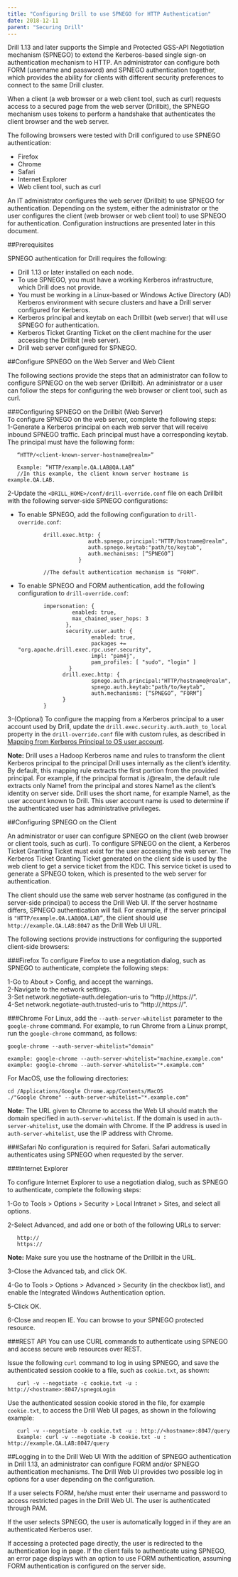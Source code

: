 ```yaml
---
title: "Configuring Drill to use SPNEGO for HTTP Authentication"
date: 2018-12-11
parent: "Securing Drill"
---  
```


Drill 1.13 and later supports the Simple and Protected GSS-API Negotiation mechanism (SPNEGO) to extend the Kerberos-based single sign-on authentication mechanism to HTTP. An administrator can configure both FORM (username and password) and SPNEGO authentication together, which provides the ability for clients with different security preferences to connect to the same Drill cluster. 
 
When a client (a web browser or a web client tool, such as curl) requests access to a secured page from the web server (Drillbit), the SPNEGO mechanism uses tokens to perform a handshake that authenticates the client browser and the web server. 

The following browsers were tested with Drill configured to use SPNEGO authentication:  

- Firefox  
- Chrome  
- Safari  
- Internet Explorer 
- Web client tool, such as curl  

An IT administrator configures the web server (Drillbit) to use SPNEGO for authentication. Depending on the system, either the administrator or the user configures the client (web browser or web client tool) to use SPNEGO for authentication. Configuration instructions are presented later in this document.   

##Prerequisites  

SPNEGO authentication for Drill requires the following:  


- Drill 1.13 or later installed on each node.  
- To use SPNEGO, you must have a working Kerberos infrastructure, which Drill does not provide.  
- You must be working in a Linux-based or Windows Active Directory (AD) Kerberos environment with secure clusters and have a Drill server configured for Kerberos.   
- Kerberos principal and keytab on each Drillbit (web server) that will use SPNEGO for authentication.  
- Kerberos Ticket Granting Ticket on the client machine for the user accessing the Drillbit (web server).  
- Drill web server configured for SPNEGO.  

##Configure SPNEGO on the Web Server and Web Client  

The following sections provide the steps that an administrator can follow to configure SPNEGO on the web server (Drillbit). An administrator or a user can follow the steps for configuring the web browser or client tool, such as curl.  

###Configuring SPNEGO on the Drillbit (Web Server)  
To configure SPNEGO on the web server, complete the following steps:  
1-Generate a Kerberos principal on each web server that will receive inbound SPNEGO traffic. Each principal must have a corresponding keytab. The principal must have the following form:  

       “HTTP/<client-known-server-hostname@realm>”
       
       Example: “HTTP/example.QA.LAB@QA.LAB” 
       //In this example, the client known server hostname is example.QA.LAB.  

2-Update the `<DRILL_HOME>/conf/drill-override.conf` file on each Drillbit with the following server-side SPNEGO configurations:  



- To enable SPNEGO, add the following configuration to `drill-override.conf`:  

              drill.exec.http: {
              				auth.spnego.principal:"HTTP/hostname@realm",
              				auth.spnego.keytab:"path/to/keytab",
              				auth.mechanisms: [“SPNEGO”]    
       					 }   
              
              //The default authentication mechanism is “FORM”.   
 
- To enable SPNEGO and FORM authentication, add the following configuration to `drill-override.conf`:  

              impersonation: {
                       enabled: true,
                       max_chained_user_hops: 3
                     },
                     security.user.auth: {
                             enabled: true,
                             packages += "org.apache.drill.exec.rpc.user.security",
                             impl: "pam4j",
                             pam_profiles: [ "sudo", "login" ]
                      }
                    drill.exec.http: {
                             spnego.auth.principal:"HTTP/hostname@realm",
                             spnego.auth.keytab:"path/to/keytab",
                             auth.mechanisms: [“SPNEGO”, “FORM”]
                    }
              }  

3-(Optional) To configure the mapping from a Kerberos principal to a user account used by Drill, update the `drill.exec.security.auth.auth_to_local` property in the `drill-override.conf` file with custom rules, as described in [Mapping from Kerberos Principal to OS user account](https://hadoop.apache.org/docs/r2.7.2/hadoop-project-dist/hadoop-common/SecureMode.html#Mapping_from_Kerberos_principal_to_OS_user_account "Mapping from Kerberos Principal").  

**Note:** Drill uses a Hadoop Kerberos name and rules to transform the client Kerberos principal to the principal Drill uses internally as the client’s identity. By default, this mapping rule extracts the first portion from the provided principal. For example, if the principal format is <Name1>/<Name2>@realm, the default rule extracts only Name1 from the principal and stores Name1 as the client’s identity on server side. Drill uses the short name, for example Name1, as the user account known to Drill. This user account name is used to determine if the authenticated user has administrative privileges.
   

##Configuring SPNEGO on the Client  

An administrator or user can configure SPNEGO on the client (web browser or client tools, such as curl). To configure SPNEGO on the client, a Kerberos Ticket Granting Ticket must exist for the user accessing the web server. The Kerberos Ticket Granting Ticket generated on the client side is used by the web client to get a service ticket from the KDC. This service ticket is used to generate a SPNEGO token, which is presented to the web server for authentication.

The client should use the same web server hostname (as configured in the server-side principal) to access the Drill Web UI. If the server hostname differs, SPNEGO authentication will fail. For example, if the server principal is `"HTTP/example.QA.LAB@QA.LAB”`, the client should use `http://example.QA.LAB:8047` as the Drill Web UI URL.

The following sections provide instructions for configuring the supported client-side browsers:   

###Firefox
To configure Firefox to use a negotiation dialog, such as SPNEGO to authenticate, complete the following steps:  

1-Go to About > Config, and accept the warnings.  
2-Navigate to the network settings.  
3-Set network.negotiate-auth.delegation-uris to “http://,https://”.  
4-Set network.negotiate-auth.trusted-uris to “http://,https://”.  

###Chrome
For Linux, add the `--auth-server-whitelist` parameter to the `google-chrome` command. For example, to run Chrome from a Linux prompt, run the `google-chrome` command, as follows:       

	google-chrome --auth-server-whitelist="domain"  

	example: google-chrome --auth-server-whitelist="machine.example.com"
	example: google-chrome --auth-server-whitelist="*.example.com"

For MacOS, use the following directories:  

	cd /Applications/Google Chrome.app/Contents/MacOS
	./"Google Chrome" --auth-server-whitelist="*.example.com"  

**Note:** The URL given to Chrome to access the Web UI should match the domain specified in `auth-server-whitelist`. If the domain is used in `auth-server-whitelist`, use the domain with Chrome. If the IP address is used in `auth-server-whitelist`, use the IP address with Chrome.  

###Safari
No configuration is required for Safari. Safari automatically authenticates using SPNEGO when requested by the server.  

###Internet Explorer  

To configure Internet Explorer to use a negotiation dialog, such as SPNEGO to authenticate, complete the following steps:  

1-Go to Tools > Options > Security > Local Intranet > Sites, and select all options.  
  
2-Select Advanced, and add one or both of the following URLs to server: 
  
       http://
       https://  

**Note:** Make sure you use the hostname of the Drillbit in the URL.  

3-Close the Advanced tab, and click OK.  

4-Go to Tools > Options > Advanced > Security (in the checkbox list), and enable the Integrated Windows Authentication option.  

5-Click OK.  

6-Close and reopen IE. You can browse to your SPNEGO protected resource.  

###REST API
You can use CURL commands to authenticate using SPNEGO and access secure web resources over REST.
 
Issue the following `curl` command to log in using SPNEGO, and save the authenticated session cookie to a file, such as `cookie.txt`, as shown:
 
       curl -v --negotiate -c cookie.txt -u : http://<hostname>:8047/spnegoLogin
 
Use the authenticated session cookie stored in the file, for example `cookie.txt`, to access the Drill Web UI pages, as shown in the following example:
 
       curl -v --negotiate -b cookie.txt -u : http://<hostname>:8047/query       
       Example: curl -v --negotiate -b cookie.txt -u : http://example.QA.LAB:8047/query  

##Logging in to the Drill Web UI
With the addition of SPNEGO authentication in Drill 1.13, an administrator can configure FORM and/or SPNEGO authentication mechanisms. The Drill Web UI provides two possible log in options for a user depending on the configuration. 

If a user selects FORM, he/she must enter their username and password to access restricted pages in the Drill Web UI. The user is authenticated through PAM. 

If the user selects SPNEGO, the user is automatically logged in if they are an authenticated Kerberos user. 

If accessing a protected page directly, the user is redirected to the authentication log in page. If the client fails to authenticate using SPNEGO, an error page displays with an option to use FORM authentication, assuming FORM authentication is configured on the server side.


                           	
 



 









